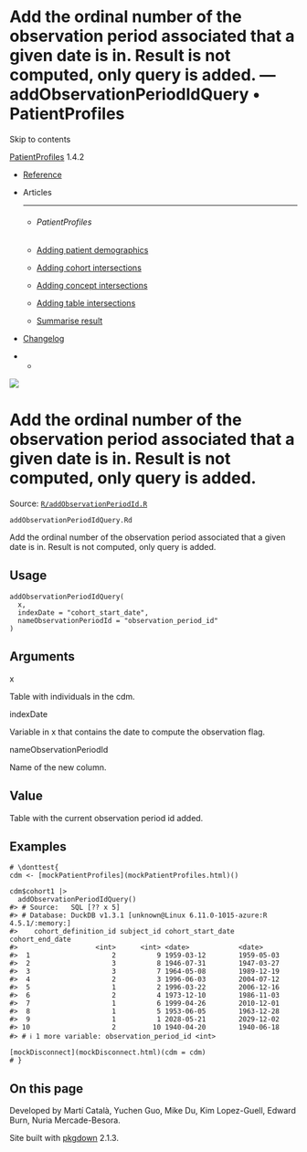 # Add the ordinal number of the observation period associated that a given date is in. Result is not computed, only query is added. — addObservationPeriodIdQuery • PatientProfiles

Skip to contents

[PatientProfiles](../index.html) 1.4.2

  * [Reference](../reference/index.html)
  * Articles
    * * * *

    * ###### PatientProfiles

    * [Adding patient demographics](../articles/demographics.html)
    * [Adding cohort intersections](../articles/cohort-intersect.html)
    * [Adding concept intersections](../articles/concept-intersect.html)
    * [Adding table intersections](../articles/table-intersect.html)
    * [Summarise result](../articles/summarise.html)
  * [Changelog](../news/index.html)


  *   * [](https://github.com/darwin-eu/PatientProfiles/)



![](../logo.png)

# Add the ordinal number of the observation period associated that a given date is in. Result is not computed, only query is added.

Source: [`R/addObservationPeriodId.R`](https://github.com/darwin-eu/PatientProfiles/blob/v1.4.2/R/addObservationPeriodId.R)

`addObservationPeriodIdQuery.Rd`

Add the ordinal number of the observation period associated that a given date is in. Result is not computed, only query is added.

## Usage
    
    
    addObservationPeriodIdQuery(
      x,
      indexDate = "cohort_start_date",
      nameObservationPeriodId = "observation_period_id"
    )

## Arguments

x
    

Table with individuals in the cdm.

indexDate
    

Variable in x that contains the date to compute the observation flag.

nameObservationPeriodId
    

Name of the new column.

## Value

Table with the current observation period id added.

## Examples
    
    
    # \donttest{
    cdm <- [mockPatientProfiles](mockPatientProfiles.html)()
    
    cdm$cohort1 |>
      addObservationPeriodIdQuery()
    #> # Source:   SQL [?? x 5]
    #> # Database: DuckDB v1.3.1 [unknown@Linux 6.11.0-1015-azure:R 4.5.1/:memory:]
    #>    cohort_definition_id subject_id cohort_start_date cohort_end_date
    #>                   <int>      <int> <date>            <date>         
    #>  1                    2          9 1959-03-12        1959-05-03     
    #>  2                    3          8 1946-07-31        1947-03-27     
    #>  3                    3          7 1964-05-08        1989-12-19     
    #>  4                    2          3 1996-06-03        2004-07-12     
    #>  5                    1          2 1996-03-22        2006-12-16     
    #>  6                    2          4 1973-12-10        1986-11-03     
    #>  7                    1          6 1999-04-26        2010-12-01     
    #>  8                    1          5 1953-06-05        1963-12-28     
    #>  9                    1          1 2028-05-21        2029-12-02     
    #> 10                    2         10 1940-04-20        1940-06-18     
    #> # ℹ 1 more variable: observation_period_id <int>
    
    [mockDisconnect](mockDisconnect.html)(cdm = cdm)
    # }
    
    

## On this page

Developed by Martí Català, Yuchen Guo, Mike Du, Kim Lopez-Guell, Edward Burn, Nuria Mercade-Besora.

Site built with [pkgdown](https://pkgdown.r-lib.org/) 2.1.3.
